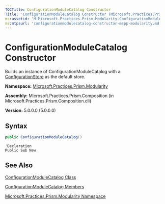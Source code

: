 ```yaml
---
TOCTitle: ConfigurationModuleCatalog Constructor
Title: 'ConfigurationModuleCatalog Constructor (Microsoft.Practices.Prism.Modularity)'
ms:assetid: 'M:Microsoft.Practices.Prism.Modularity.ConfigurationModuleCatalog.\#ctor'
ms:mtpsurl: 'configurationmodulecatalog-constructor-mspp-modularity.md'
---
```



# ConfigurationModuleCatalog Constructor

Builds an instance of ConfigurationModuleCatalog with a [ConfigurationStore](/patterns-practices/reference/configurationstore-class-mspp-modularity) as the default store.

**Namespace:** [Microsoft.Practices.Prism.Modularity](/patterns-practices/reference/mspp-modularity-namespace)

**Assembly:** Microsoft.Practices.Prism.Composition (in Microsoft.Practices.Prism.Composition.dll)

**Version:** 5.0.0.0 (5.0.0.0)

## Syntax

```C#
public ConfigurationModuleCatalog()
```
```VB
'Declaration
Public Sub New
```

## See Also

[ConfigurationModuleCatalog Class](/patterns-practices/reference/configurationstore-class-mspp-modularity)

[ConfigurationModuleCatalog Members](/patterns-practices/reference/configurationstore-members-mspp-modularity)

[Microsoft.Practices.Prism.Modularity Namespace](/patterns-practices/reference/mspp-modularity-namespace)